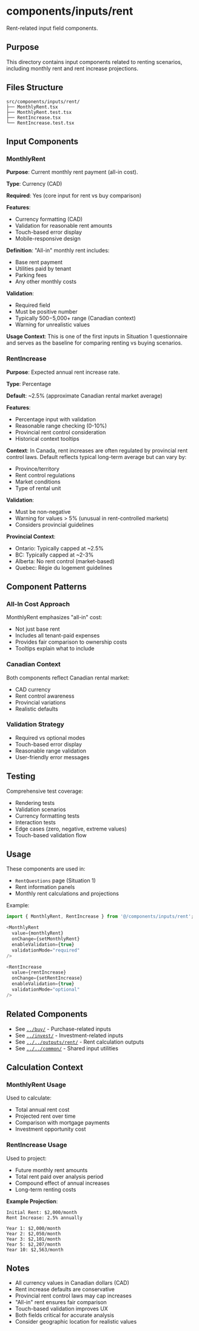 # components/inputs/rent

Rent-related input field components.

## Purpose

This directory contains input components related to renting scenarios, including monthly rent and rent increase projections.

## Files Structure

```
src/components/inputs/rent/
├── MonthlyRent.tsx
├── MonthlyRent.test.tsx
├── RentIncrease.tsx
└── RentIncrease.test.tsx
```

## Input Components

### MonthlyRent

**Purpose**: Current monthly rent payment (all-in cost).

**Type**: Currency (CAD)

**Required**: Yes (core input for rent vs buy comparison)

**Features**:
- Currency formatting (CAD)
- Validation for reasonable rent amounts
- Touch-based error display
- Mobile-responsive design

**Definition**: "All-in" monthly rent includes:
- Base rent payment
- Utilities paid by tenant
- Parking fees
- Any other monthly costs

**Validation**:
- Required field
- Must be positive number
- Typically $500-$5,000+ range (Canadian context)
- Warning for unrealistic values

**Usage Context**: This is one of the first inputs in Situation 1 questionnaire and serves as the baseline for comparing renting vs buying scenarios.

### RentIncrease

**Purpose**: Expected annual rent increase rate.

**Type**: Percentage

**Default**: ~2.5% (approximate Canadian rental market average)

**Features**:
- Percentage input with validation
- Reasonable range checking (0-10%)
- Provincial rent control consideration
- Historical context tooltips

**Context**: In Canada, rent increases are often regulated by provincial rent control laws. Default reflects typical long-term average but can vary by:
- Province/territory
- Rent control regulations
- Market conditions
- Type of rental unit

**Validation**:
- Must be non-negative
- Warning for values > 5% (unusual in rent-controlled markets)
- Considers provincial guidelines

**Provincial Context**:
- Ontario: Typically capped at ~2.5%
- BC: Typically capped at ~2-3%
- Alberta: No rent control (market-based)
- Quebec: Régie du logement guidelines

## Component Patterns

### All-In Cost Approach
MonthlyRent emphasizes "all-in" cost:
- Not just base rent
- Includes all tenant-paid expenses
- Provides fair comparison to ownership costs
- Tooltips explain what to include

### Canadian Context
Both components reflect Canadian rental market:
- CAD currency
- Rent control awareness
- Provincial variations
- Realistic defaults

### Validation Strategy
- Required vs optional modes
- Touch-based error display
- Reasonable range validation
- User-friendly error messages

## Testing

Comprehensive test coverage:
- Rendering tests
- Validation scenarios
- Currency formatting tests
- Interaction tests
- Edge cases (zero, negative, extreme values)
- Touch-based validation flow

## Usage

These components are used in:
- `RentQuestions` page (Situation 1)
- Rent information panels
- Monthly rent calculations and projections

Example:
```typescript
import { MonthlyRent, RentIncrease } from '@/components/inputs/rent';

<MonthlyRent
  value={monthlyRent}
  onChange={setMonthlyRent}
  enableValidation={true}
  validationMode="required"
/>

<RentIncrease
  value={rentIncrease}
  onChange={setRentIncrease}
  enableValidation={true}
  validationMode="optional"
/>
```

## Related Components

- See [`../buy/`](../buy/README.md) - Purchase-related inputs
- See [`../invest/`](../invest/README.md) - Investment-related inputs
- See [`../../outputs/rent/`](../../outputs/rent/README.md) - Rent calculation outputs
- See [`../../common/`](../../common/README.md) - Shared input utilities

## Calculation Context

### MonthlyRent Usage

Used to calculate:
- Total annual rent cost
- Projected rent over time
- Comparison with mortgage payments
- Investment opportunity cost

### RentIncrease Usage

Used to project:
- Future monthly rent amounts
- Total rent paid over analysis period
- Compound effect of annual increases
- Long-term renting costs

**Example Projection**:
```
Initial Rent: $2,000/month
Rent Increase: 2.5% annually

Year 1: $2,000/month
Year 2: $2,050/month
Year 3: $2,101/month
Year 5: $2,207/month
Year 10: $2,563/month
```

## Notes

- All currency values in Canadian dollars (CAD)
- Rent increase defaults are conservative
- Provincial rent control laws may cap increases
- "All-in" rent ensures fair comparison
- Touch-based validation improves UX
- Both fields critical for accurate analysis
- Consider geographic location for realistic values
